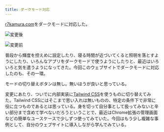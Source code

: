 ```yaml
---
title: ダークモード対応
---
```

[r7kamura.com](https://r7kamura.com/)をダークモードに対応した。

![](https://lh4.googleusercontent.com/7-f8iJVa20sh6YT4jgxDAc0cNnh4KN5Mo7WufKufGwbPhgsfnO61P2e4Ql7EVemJnE2e3cZlIqYAN8FkJ0aNPz6FvlZy0An4z6VhTmkimsYbpKT2qEDekXxyTtG0fwEADwNHEAQo7TaAMJ7Un-TU3jfbxAPsEh52UF5mdx1d-dd0MBjhyduSsAuxHyLo "変更後")

![](https://lh3.googleusercontent.com/_OJbg2os81Ms7WNyVWHiY6I64E9RGu5ArtiRyMW2zGPq_ljzHhN6wzNuODHuL7QV-c3sSIZ6_xx-IXqeUjA8I69ZBWthNbUZ0QK3UocqixGBRJ3BVPKAXSX7kgBhjllxLQ9LTAQz3uqctfKz_LGF8NsAzpw4K1ffH-Q6P-QYVJYZntImuD6MfiCZIol9 "変更前")

普段から輝度を控えめに設定したり、寝る時間が近づいてくると照明を落とすようにしたり、いろんなアプリをダークモードで使うようにしたりと、最近はいろいろと気を遣うようになってきた。今回このウェブサイトでダークモードに対応したのも、その一環。

モードの切り替えボタンは無し。無いほうが良いと思っている。

変更にあたり、ついでに内部実装に[Tailwind CSS](https://tailwindcss.com/)を使うものに切り替えてみた。Tailwind CSSにはそこまで思い入れは無いものの、特定の条件下で非常に役に立つものであるとは思っている。身を切って自分事として扱ってみないと辛い部分まで含めて学べないだろうということで、最近はChrome拡張の管理画面などの簡単なユースケースで少しずつ使ってみていた。今回はもう少し複雑な事例として、自分のウェブサイトに導入しながら学んでみている。
